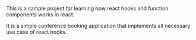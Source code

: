 This is a sample project for learning how react hooks and function components
works in react.

It is a simple conference booking application that implements all necessary use case of react
hooks.

